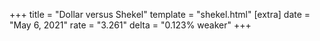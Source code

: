 +++
title = "Dollar versus Shekel"
template = "shekel.html"
[extra]
date = "May  6, 2021"
rate = "3.261"
delta = "0.123% weaker"
+++
